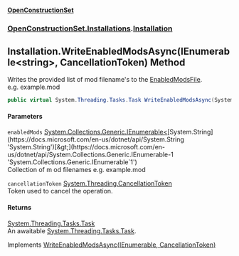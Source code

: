 #### [OpenConstructionSet](index.md 'index')
### [OpenConstructionSet.Installations](index.md#OpenConstructionSet_Installations 'OpenConstructionSet.Installations').[Installation](qUACYHb4kFlIhfF0vYagtQ.md 'OpenConstructionSet.Installations.Installation')
## Installation.WriteEnabledModsAsync(IEnumerable&lt;string&gt;, CancellationToken) Method
Writes the provided list of mod filename's to the [EnabledModsFile](cHQDTkKqN02r9SvcmdOsGQ.md 'OpenConstructionSet.Installations.IInstallation.EnabledModsFile').  
e.g. example.mod  
```csharp
public virtual System.Threading.Tasks.Task WriteEnabledModsAsync(System.Collections.Generic.IEnumerable<string> enabledMods, System.Threading.CancellationToken cancellationToken=default(System.Threading.CancellationToken));
```
#### Parameters
<a name='OpenConstructionSet_Installations_Installation_WriteEnabledModsAsync(System_Collections_Generic_IEnumerable_string__System_Threading_CancellationToken)_enabledMods'></a>
`enabledMods` [System.Collections.Generic.IEnumerable&lt;](https://docs.microsoft.com/en-us/dotnet/api/System.Collections.Generic.IEnumerable-1 'System.Collections.Generic.IEnumerable`1')[System.String](https://docs.microsoft.com/en-us/dotnet/api/System.String 'System.String')[&gt;](https://docs.microsoft.com/en-us/dotnet/api/System.Collections.Generic.IEnumerable-1 'System.Collections.Generic.IEnumerable`1')  
Collection of m od filenames e.g. example.mod
  
<a name='OpenConstructionSet_Installations_Installation_WriteEnabledModsAsync(System_Collections_Generic_IEnumerable_string__System_Threading_CancellationToken)_cancellationToken'></a>
`cancellationToken` [System.Threading.CancellationToken](https://docs.microsoft.com/en-us/dotnet/api/System.Threading.CancellationToken 'System.Threading.CancellationToken')  
Token used to cancel the operation.
  
#### Returns
[System.Threading.Tasks.Task](https://docs.microsoft.com/en-us/dotnet/api/System.Threading.Tasks.Task 'System.Threading.Tasks.Task')  
An awaitable [System.Threading.Tasks.Task](https://docs.microsoft.com/en-us/dotnet/api/System.Threading.Tasks.Task 'System.Threading.Tasks.Task').

Implements [WriteEnabledModsAsync(IEnumerable<string>, CancellationToken)](fFzRimNFcacL8fMk4nIhQw.md 'OpenConstructionSet.Installations.IInstallation.WriteEnabledModsAsync(System.Collections.Generic.IEnumerable&lt;string&gt;, System.Threading.CancellationToken)')  
